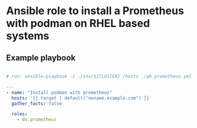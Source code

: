 # Ansible role to install a Prometheus with podman on RHEL based systems

## Example playbook

```yaml

# run: ansible-playbook -i ./inv/${CLUSTER} /hosts ./pb_prometheus.yml --extra-vars="target=mon_hosts" -u root

---
- name: "Install podman with prometheus"
  hosts: '{{ target | default("noname.example.com") }}'
  gather_facts: false

  roles:
    - do.prometheus

```
